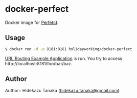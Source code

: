 # docker-perfect

Docker image for [Perfetct](https://www.perfect.org).

## Usage

```bash
$ docker run -d -p 8181:8181 holidayworking/docker-perfect
```

[URL Routing Example Application](https://github.com/PerfectlySoft/Perfect/tree/master/Examples/URL%20Routing) is run. You try to access http://localhost:8181/foo/bar/baz.

## Author

Author:: Hidekazu Tanaka (<hidekazu.tanaka@gmail.com>)
